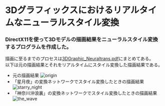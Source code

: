 # 3Dグラフィックスにおけるリアルタイムなニューラルスタイル変換
### DirectX11を使って3Dモデルの描画結果をニューラルスタイル変換するプログラムを作成した。
描画に至るまでのプロセスは[3DGraphic_Neuraltrans.pdf](./3DGraphic_Neuraltrans.pdf)にまとめてある。  
以下は元の描画結果とそれをリアルタイムにスタイル変換した描画結果である。
- 元の描画結果
![origin](./video/origin.gif)  
- 「星月夜」の変換ネットワークでスタイル変換したときの描画結果
![starry_night](./video/starry_night.gif)
- 「神奈川沖浪裏」の変換ネットワークでスタイル変換したときの描画結果
![the_wave](./video/the_wave.gif)

